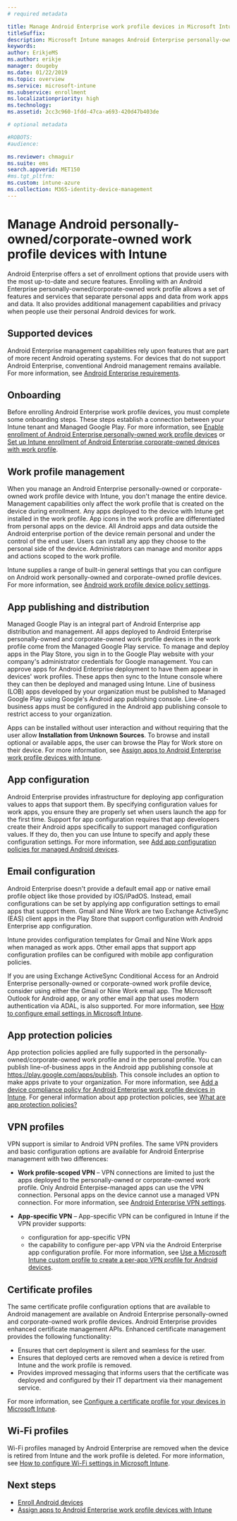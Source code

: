 ```yaml
---
# required metadata

title: Manage Android Enterprise work profile devices in Microsoft Intune
titleSuffix: 
description: Microsoft Intune manages Android Enterprise personally-owned and corporate-owned work profile devices to provide additional management capabilities and privacy when people use their personal Android devices for work.
keywords:
author: ErikjeMS 
ms.author: erikje
manager: dougeby
ms.date: 01/22/2019
ms.topic: overview
ms.service: microsoft-intune
ms.subservice: enrollment
ms.localizationpriority: high
ms.technology:
ms.assetid: 2cc3c960-1fdd-47ca-a693-420d47b403de

# optional metadata

#ROBOTS:
#audience:

ms.reviewer: chmaguir
ms.suite: ems
search.appverid: MET150
#ms.tgt_pltfrm:
ms.custom: intune-azure
ms.collection: M365-identity-device-management
---
```


# Manage Android personally-owned/corporate-owned work profile devices with Intune

Android Enterprise offers a set of enrollment options that provide users with the most up-to-date and secure features. Enrolling with an Android Enterprise personally-owned/corporate-owned work profile allows a set of features and services that separate personal apps and data from work apps and data. It also provides additional management capabilities and privacy when people use their personal Android devices for work. 

## Supported devices

Android Enterprise management capabilities rely upon features that are part of more recent Android operating systems. For devices that do not support Android Enterprise, conventional Android management remains available. For more information, see [Android Enterprise requirements](https://support.google.com/work/android/answer/6174145?hl=en&ref_topic=6151012).

## Onboarding

Before enrolling Android Enterprise work profile devices, you must complete some onboarding steps. These steps establish a connection between your Intune tenant and Managed Google Play. For more information, see [Enable enrollment of Android Enterprise personally-owned work profile devices](android-work-profile-enroll.md) or [Set up Intune enrollment of Android Enterprise corporate-owned devices with work profile](android-corporate-owned-work-profile-enroll.md).

## Work profile management

When you manage an Android Enterprise personally-owned or corporate-owned work profile device with Intune, you don't manage the entire device. Management capabilities only affect the work profile that is created on the device during enrollment. Any apps deployed to the device with Intune get installed in the work profile. App icons in the work profile are differentiated from personal apps on the device. All Android apps and data outside the Android enterprise portion of the device remain personal and under the control of the end user. Users can install any app they choose to the personal side of the device. Administrators can manage and monitor apps and actions scoped to the work profile.

Intune supplies a range of built-in general settings that you can configure on Android work personally-owned and corporate-owned profile devices. For more information, see [Android work profile device policy settings](../protect/compliance-policy-create-android-for-work.md).

## App publishing and distribution

Managed Google Play is an integral part of Android Enterprise app distribution and management. All apps deployed to Android Enterprise personally-owned and corporate-owned work profile devices in the work profile come from the Managed Google Play service. To manage and deploy apps in the Play Store, you sign in to the Google Play website with your company's administrator credentials for Google management. You can approve apps for Android Enterprise deployment to have them appear in devices' work profiles. These apps then sync to the Intune console where they can then be deployed and managed using Intune. Line of business (LOB) apps developed by your organization must be published to Managed Google Play using Google's Android app publishing console. Line-of-business apps must be configured in the Android app publishing console to restrict access to your organization.

Apps can be installed without user interaction and without requiring that the user allow **Installation from Unknown Sources**. To browse and install optional or available apps, the user can browse the Play for Work store on their device. For more information, see [Assign apps to Android Enterprise work profile devices with Intune](../apps/apps-add-android-for-work.md).

## App configuration

Android Enterprise provides infrastructure for deploying app configuration values to apps that support them. By specifying configuration values for work apps, you ensure they are properly set when users launch the app for the first time. Support for app configuration requires that app developers create their Android apps specifically to support managed configuration values. If they do, then you can use Intune to specify and apply these configuration settings. For more information, see [Add app configuration policies for managed Android devices](../apps/app-configuration-policies-use-android.md).

## Email configuration

Android Enterprise doesn't provide a default email app or native email profile object like those provided by iOS/iPadOS. Instead, email configurations can be set by applying app configuration settings to email apps that support them. Gmail and Nine Work are two Exchange ActiveSync (EAS) client apps in the Play Store that support configuration with Android Enterprise app configuration.

Intune provides configuration templates for Gmail and Nine Work apps when managed as work apps. Other email apps that support app configuration profiles can be configured with mobile app configuration policies.

If you are using Exchange ActiveSync Conditional Access for an Android Enterprise personally-owned or corporate-owned work profile device, consider using either the Gmail or Nine Work email app. The Microsoft Outlook for Android app, or any other email app that uses modern authentication via ADAL, is also supported. For more information, see [How to configure email settings in Microsoft Intune](../configuration/email-settings-configure.md).

## App protection policies

App protection policies applied are fully supported in the personally-owned/corporate-owned work profile and in the personal profile. You can publish line-of-business apps in the Android app publishing console at https://play.google.com/apps/publish. This console includes an option to make apps private to your organization. For more information, see [Add a device compliance policy for Android Enterprise work profile devices in Intune](../protect/compliance-policy-create-android-for-work.md). For general information about app protection policies, see [What are app protection policies?](../apps/app-protection-policy.md)

## VPN profiles

VPN support is similar to Android VPN profiles. The same VPN providers and basic configuration options are available for Android Enterprise management with two differences:

- **Work profile-scoped VPN** – VPN connections are limited to just the apps deployed to the personally-owned or corporate-owned work profile. Only Android Enterpise-managed apps can use the VPN connection. Personal apps on the device cannot use a managed VPN connection. For more information, see [Android Enterprise VPN settings](../configuration/vpn-settings-android-enterprise.md).

- **App-specific VPN** – App-specific VPN can be configured in Intune if the VPN provider supports:
  - configuration for app-specific VPN
  - the capability to configure per-app VPN via the Android Enterprise app configuration profile.
  For more information, see [Use a Microsoft Intune custom profile to create a per-app VPN profile for Android devices](../configuration/android-pulse-secure-per-app-vpn.md).

## Certificate profiles

The same certificate profile configuration options that are available to Android management are available on Android Enterprise personally-owned and corporate-owned work profile devices. Android Enterprise provides enhanced certificate management APIs. Enhanced certificate management provides the following functionality:

- Ensures that cert deployment is silent and seamless for the user.
- Ensures that deployed certs are removed when a device is retired from Intune and the work profile is removed.
- Provides improved messaging that informs users that the certificate was deployed and configured by their IT department via their management service.

For more information, see [Configure a certificate profile for your devices in Microsoft Intune](../protect/certificates-configure.md).

## Wi-Fi profiles

Wi-Fi profiles managed by Android Enterprise are removed when the device is retired from Intune and the work profile is deleted. For more information, see [How to configure Wi-Fi settings in Microsoft Intune](../configuration/wi-fi-settings-configure.md).

## Next steps
- [Enroll Android devices](android-enroll.md)
- [Assign apps to Android Enterprise work profile devices with Intune](../apps/apps-add-android-for-work.md)
